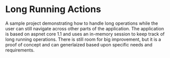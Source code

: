 # Long Running Actions
A sample project demonstrating how to handle long operations while the user can still navigate across other parts of the application. The application is based on aspnet core 1.1 and uses an in-memory session to keep track of long running operations. There is still room for big improvement, but it is a proof of concept and can generlaized based upon specific needs and requirements.
